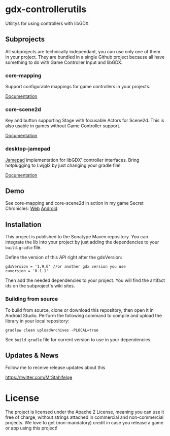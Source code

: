 # gdx-controllerutils

Utilitys for using controllers with libGDX

## Subprojects

All subprojects are technically independant, you can use only one of them in your project. They are bundled in a single Github project because all have something to do with Game Controller Input and libGDX.


### core-mapping
Support configurable mappings for game controllers in your projects.

[Documentation](https://github.com/MrStahlfelge/gdx-controllerutils/wiki/Configurable-Game-Controller-Mappings)

### core-scene2d
Key and button supporting Stage with focusable Actors for Scene2d. This is also usable in games without Game Controller support.

[Documentation](https://github.com/MrStahlfelge/gdx-controllerutils/wiki/Button-operable-Scene2d)

### desktop-jamepad
[Jamepad](https://github.com/williamahartman/Jamepad) implementation for libGDX' controller interfaces. Bring hotplugging to Lwjgl2 by just changing your gradle file!

[Documentation](https://github.com/MrStahlfelge/gdx-controllerutils/wiki/Jamepad-controller-implementation)

## Demo

See core-mapping and core-scene2d in action in my game Secret Chronicles: [Web](https://www.kongregate.com/games/MrStahlfelge/secret-chronicles-classic-platformer) [Android](https://www.amazon.com/gp/mas/dl/android?p=de.golfgl.smc.android)

## Installation

This project is published to the Sonatype Maven repository. You can integrate the lib into your project by just adding the dependencies to your `build.gradle` file.

Define the version of this API right after the gdxVersion:

    gdxVersion = '1.9.6' //or another gdx version you use
    cuversion = '0.1.1'

Then add the needed dependencies to your project. You will find the artifact ids on the subproject's wiki sites.

### Building from source
To build from source, clone or download this repository, then open it in Android Studio. Perform the following command to compile and upload the library in your local repository:

    gradlew clean uploadArchives -PLOCAL=true
    
See `build.gradle` file for current version to use in your dependencies.

## Updates & News
Follow me to receive release updates about this

https://twitter.com/MrStahlfelge

# License

The project is licensed under the Apache 2 License, meaning you can use it free of charge, without strings attached in commercial and non-commercial projects. We love to get (non-mandatory) credit in case you release a game or app using this project!
